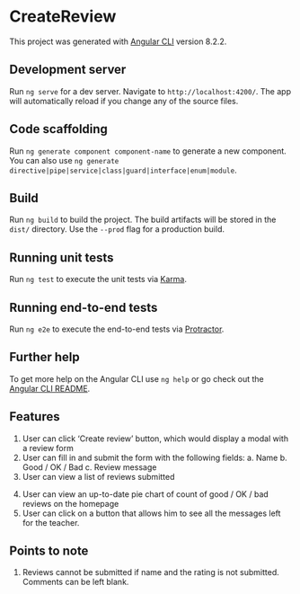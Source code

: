 # CreateReview

This project was generated with [Angular CLI](https://github.com/angular/angular-cli) version 8.2.2.

## Development server

Run `ng serve` for a dev server. Navigate to `http://localhost:4200/`. The app will automatically reload if you change any of the source files.

## Code scaffolding

Run `ng generate component component-name` to generate a new component. You can also use `ng generate directive|pipe|service|class|guard|interface|enum|module`.

## Build

Run `ng build` to build the project. The build artifacts will be stored in the `dist/` directory. Use the `--prod` flag for a production build.

## Running unit tests

Run `ng test` to execute the unit tests via [Karma](https://karma-runner.github.io).

## Running end-to-end tests

Run `ng e2e` to execute the end-to-end tests via [Protractor](http://www.protractortest.org/).

## Further help

To get more help on the Angular CLI use `ng help` or go check out the [Angular CLI README](https://github.com/angular/angular-cli/blob/master/README.md).

## Features 
1) User can click ‘Create review’ button, which would display a modal with a review
form
2) User can fill in and submit the form with the following fields:
a. Name
b. Good / OK / Bad
c. Review message
3) User can view a list of reviews submitted
4. User can view an up-to-date pie chart of count of good / OK / bad reviews on the homepage
5. User can click on a button that allows him to see all the messages left for the teacher.

## Points to note 
1) Reviews cannot be submitted if name and the rating is not submitted. Comments can be left blank. 
